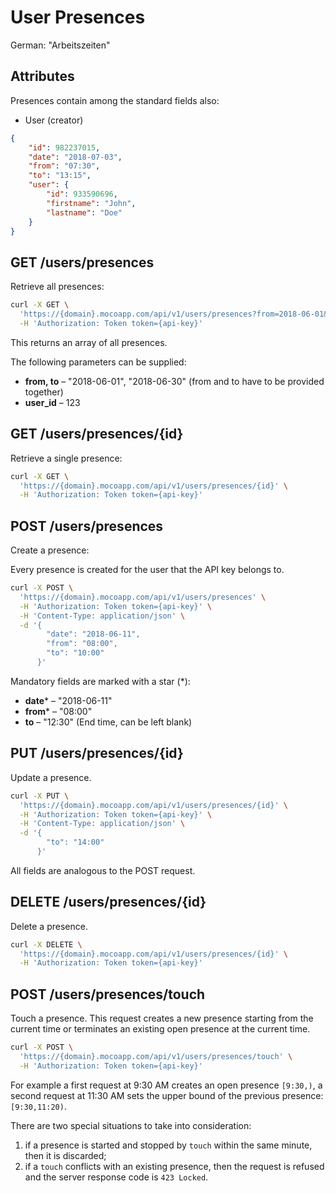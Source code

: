 # User Presences
German: "Arbeitszeiten"

## Attributes

Presences contain among the standard fields also:
* User (creator)

```json
{
    "id": 982237015,
    "date": "2018-07-03",
    "from": "07:30",
    "to": "13:15",
    "user": {
        "id": 933590696,
        "firstname": "John",
        "lastname": "Doe"
    }
}
```

## GET /users/presences

Retrieve all presences:

```bash
curl -X GET \
  'https://{domain}.mocoapp.com/api/v1/users/presences?from=2018-06-01&to=2018-06-30' \
  -H 'Authorization: Token token={api-key}'
```

This returns an array of all presences.

The following parameters can be supplied:

* **from, to** – "2018-06-01", "2018-06-30" (from and to have to be provided together)
* **user_id** – 123


## GET /users/presences/{id}

Retrieve a single presence:

```bash
curl -X GET \
  'https://{domain}.mocoapp.com/api/v1/users/presences/{id}' \
  -H 'Authorization: Token token={api-key}'
```

## POST /users/presences

Create a presence:

Every presence is created for the user that the API key belongs to.

```bash
curl -X POST \
  'https://{domain}.mocoapp.com/api/v1/users/presences' \
  -H 'Authorization: Token token={api-key}' \
  -H 'Content-Type: application/json' \
  -d '{
        "date": "2018-06-11",
        "from": "08:00",
        "to": "10:00"
      }'
```

Mandatory fields are marked with a star (*):

* **date*** – "2018-06-11"
* **from*** – "08:00"
* **to** – "12:30" (End time, can be left blank)

## PUT /users/presences/{id}

Update a presence.

```bash
curl -X PUT \
  'https://{domain}.mocoapp.com/api/v1/users/presences/{id}' \
  -H 'Authorization: Token token={api-key}' \
  -H 'Content-Type: application/json' \
  -d '{
        "to": "14:00"
      }'
```

All fields are analogous to the POST request.

## DELETE /users/presences/{id}

Delete a presence.

```bash
curl -X DELETE \
  'https://{domain}.mocoapp.com/api/v1/users/presences/{id}' \
  -H 'Authorization: Token token={api-key}'
```


## POST /users/presences/touch

Touch a presence. This request creates a new presence starting from the current time or terminates an existing
open presence at the current time.

```bash
curl -X POST \
  'https://{domain}.mocoapp.com/api/v1/users/presences/touch' \
  -H 'Authorization: Token token={api-key}'
```

For example a first request at 9:30 AM creates an open presence `[9:30,)`, a second request at 11:30 AM sets the upper
bound of the previous presence: `[9:30,11:20)`.

There are two special situations to take into consideration:
1. if a presence is started and stopped by `touch` within the same minute, then it is discarded;
2. if a `touch` conflicts with an existing presence, then the request is refused and the server response code
is `423 Locked`.
